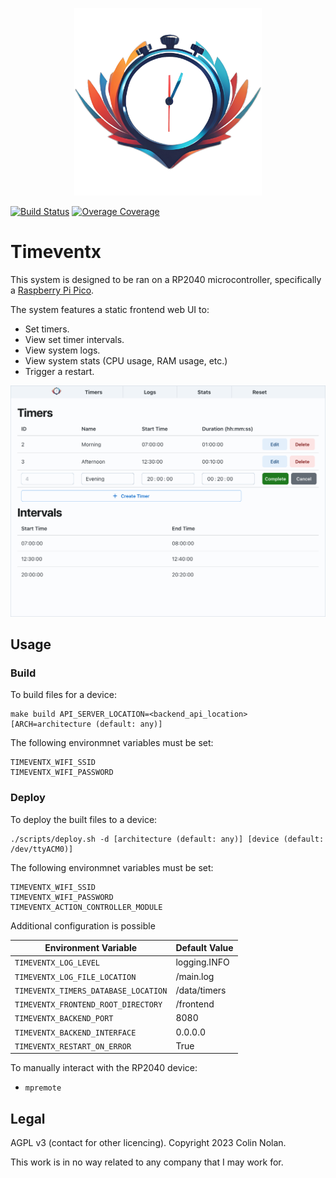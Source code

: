 <p align="center">
    <img alt="Timeventx Logo" src="docs/logo.png" width="300px"/>
</p>

[![Build Status](https://ci.colinnolan.uk/api/badges/colin-nolan/timeventx/status.svg)](https://ci.colinnolan.uk/colin-nolan/timeventx) [![Overage Coverage](https://codecov.io/gh/colin-nolan/timeventx/graph/badge.svg?token=UKCB5SVPED)](https://codecov.io/gh/colin-nolan/timeventx)

# Timeventx

This system is designed to be ran on a RP2040 microcontroller, specifically a [Raspberry Pi Pico](https://www.raspberrypi.com/products/raspberry-pi-pico/).

The system features a static frontend web UI to:

- Set timers.
- View set timer intervals.
- View system logs.
- View system stats (CPU usage, RAM usage, etc.)
- Trigger a restart.

![Screenshot of web UI](docs/frontend.png)

## Usage

### Build

To build files for a device:

```text
make build API_SERVER_LOCATION=<backend_api_location> [ARCH=architecture (default: any)]
```

The following environmnet variables must be set:

```text
TIMEVENTX_WIFI_SSID
TIMEVENTX_WIFI_PASSWORD
```

### Deploy

To deploy the built files to a device:

```shell
./scripts/deploy.sh -d [architecture (default: any)] [device (default: /dev/ttyACM0)]
```

The following environmnet variables must be set:

```text
TIMEVENTX_WIFI_SSID 
TIMEVENTX_WIFI_PASSWORD
TIMEVENTX_ACTION_CONTROLLER_MODULE
```

Additional configuration is possible

| Environment Variable                 | Default Value |
| ------------------------------------ | ------------- |
| `TIMEVENTX_LOG_LEVEL`                | logging.INFO  |
| `TIMEVENTX_LOG_FILE_LOCATION`        | /main.log     |
| `TIMEVENTX_TIMERS_DATABASE_LOCATION` | /data/timers  |
| `TIMEVENTX_FRONTEND_ROOT_DIRECTORY`  | /frontend     |
| `TIMEVENTX_BACKEND_PORT`             | 8080          |
| `TIMEVENTX_BACKEND_INTERFACE`        | 0.0.0.0       |
| `TIMEVENTX_RESTART_ON_ERROR`         | True          |

To manually interact with the RP2040 device:

- `mpremote`

## Legal

AGPL v3 (contact for other licencing). Copyright 2023 Colin Nolan.

This work is in no way related to any company that I may work for.
